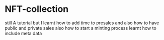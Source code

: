 # NFT-collection

still A tutorial
but I learnt how to add time to presales and also how to have public and private sales
also how to start a minting process
learnt how to include meta data
